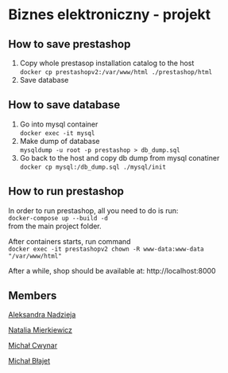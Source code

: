 # Biznes elektroniczny - projekt

## How to save prestashop
1. Copy whole prestasop installation catalog to the host\
`docker cp prestashopv2:/var/www/html ./prestashop/html`
2. Save database

## How to save database
1. Go into mysql container\
`docker exec -it mysql`
2. Make dump of database\
`mysqldump -u root -p prestashop > db_dump.sql`
3. Go back to the host and copy db dump from mysql conatiner\
`docker cp mysql:/db_dump.sql ./mysql/init`

## How to run prestashop
In order to run prestashop, all you need to do is run:\
`docker-compose up --build -d`\
from the main project folder.

After containers starts, run command\
`docker exec -it prestashopv2 chown -R www-data:www-data "/var/www/html"`

After a while, shop should be available at: http://localhost:8000

## Members
[Aleksandra Nadzieja](https://github.com/a-leandra)

[Natalia Mierkiewicz](https://github.com/Nataliamier)

[Michał Cwynar](https://github.com/Winetq)

[Michał Błajet](https://github.com/Michal299)